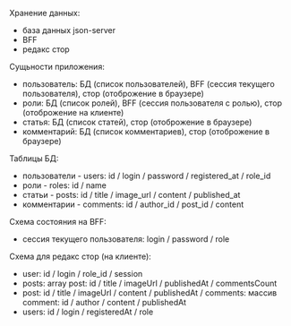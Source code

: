 Хранение данных:

- база данных json-server
- BFF
- редакс стор

Сущьности приложения:

- пользователь: БД (список пользователей), BFF (сессия текущего пользователя), стор (отоброжение в браузере)
- роли: БД (список ролей), BFF (сессия пользователя с ролью), стор (отоброжение на клиенте)
- статья: БД (список статей), стор (отоброжение в браузере)
- комментарий: БД (список комментариев), стор (отоброжение в браузере)

Таблицы БД:

- пользователи - users: id / login / password / registered_at / role_id
- роли - roles: id / name
- статьи - posts: id / title / image_url / content / published_at
- комментарии - comments: id / author_id / post_id / content

Схема состояния на BFF:

- сессия текущего пользователя: login / password / role

Схема для редакс стор (на клиенте):

- user: id / login / role_id / session
- posts: array post: id / title / imageUrl / publishedAt / commentsCount
- post: id / title / imageUrl / content / publishedAt / comments: массив comment: id / author / content / publishedAt
- users: id / login / registeredAt / role
